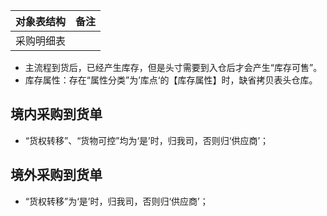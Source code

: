 
| 对象表结构 | 备注  |
| ----- | --- |
| 采购明细表 |     |
- 主流程到货后，已经产生库存，但是头寸需要到入仓后才会产生“库存可售”。
- 库存属性：存在“属性分类”为’库点‘的【库存属性】时，缺省拷贝表头仓库。

## 境内采购到货单

- “货权转移”、“货物可控”均为‘是’时，归我司，否则归‘供应商’；

## 境外采购到货单

- “货权转移”为‘是’时，归我司，否则归‘供应商’；